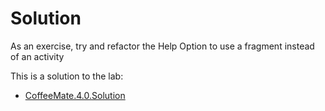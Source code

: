 # Solution

As an exercise, try and refactor the Help Option to use a fragment instead of an activity



This is a solution to the lab:

* [CoffeeMate.4.0.Solution](../archives/CoffeeMate.4.0.Solution.zip)

